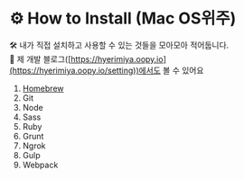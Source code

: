 # ⚙ How to Install (Mac OS위주)
🛠 내가 직접 설치하고 사용할 수 있는 것들을 모아모아 적어둡니다.    
💚 제 개발 블로그([https://hyerimiya.oopy.io](https://hyerimiya.oopy.io/setting))에서도 볼 수 있어요    

1. [Homebrew](https://github.com/mireyhgnay/setting/tree/main/homebrew)
2. Git
3. Node
4. Sass
5. Ruby
6. Grunt
7. Ngrok
8. Gulp
9. Webpack